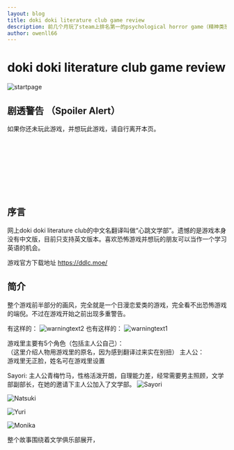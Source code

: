 ```yaml
---
layout: blog
title: doki doki literature club game review
description: 前几个月玩了steam上排名第一的psychological horror game（精神类恐怖游戏）的 doki doki literature club 觉得整个游戏的设计理念非常有意思，包括一些情结的设计，所以打算写一篇blog聊聊这个游戏。
author: owenll66
---
```

# doki doki literature club game review
![startpage](https://www.owenll66.com/blog-res/blog-dokidoki/startpage.png)

## 剧透警告 （Spoiler Alert）
如果你还未玩此游戏，并想玩此游戏，请自行离开本页。
<br>
<br>
<br>
<br>
<br>
<br>
<br>
<br>
<br>

## 序言
网上doki doki literature club的中文名翻译叫做“心跳文学部”。遗憾的是游戏本身没有中文版，目前只支持英文版本。喜欢恐怖游戏并想玩的朋友可以当作一个学习英语的机会。  

游戏官方下载地址 https://ddlc.moe/

## 简介
整个游戏前半部分的画风，完全就是一个日漫恋爱类的游戏，完全看不出恐怖游戏的端倪。不过在游戏开始之前出现多重警告。  

有这样的：
![warningtext2](https://www.owenll66.com/blog-res/blog-dokidoki/warningtext2.png)
也有这样的：
![warningtext1](https://www.owenll66.com/blog-res/blog-dokidoki/warningtext1.png)

游戏里主要有5个角色（包括主人公自己）：  
（这里介绍人物用游戏里的原名，因为感到翻译过来实在别扭）
主人公：  
游戏里无正脸，姓名可在游戏里设置

Sayori:
主人公青梅竹马，性格活泼开朗，自理能力差，经常需要男主照顾，文学部副部长，在她的邀请下主人公加入了文学部。
![Sayori](https://www.owenll66.com/blog-res/blog-dokidoki/Sayori.jpg)

![Natsuki](https://www.owenll66.com/blog-res/blog-dokidoki/Natsuki.png)

![Yuri](https://www.owenll66.com/blog-res/blog-dokidoki/Yuri.jpeg)

![Monika](https://www.owenll66.com/blog-res/blog-dokidoki/Monika.jpg)

整个故事围绕着文学俱乐部展开，
